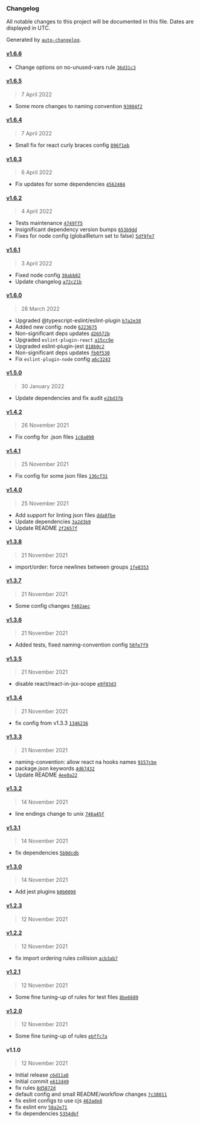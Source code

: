 ### Changelog

All notable changes to this project will be documented in this file. Dates are displayed in UTC.

Generated by [`auto-changelog`](https://github.com/CookPete/auto-changelog).

#### [v1.6.6](https://github.com/burtek/eslint-config/compare/v1.6.5...v1.6.6)

- Change options on no-unused-vars rule [`36d31c3`](https://github.com/burtek/eslint-config/commit/36d31c3641e23d3b0af9765db32a7c0f8d7c7305)

#### [v1.6.5](https://github.com/burtek/eslint-config/compare/v1.6.4...v1.6.5)

> 7 April 2022

- Some more changes to naming convention [`93904f2`](https://github.com/burtek/eslint-config/commit/93904f2ebe49a294b1456804199b0e58fcf02b83)

#### [v1.6.4](https://github.com/burtek/eslint-config/compare/v1.6.3...v1.6.4)

> 7 April 2022

- Small fix for react curly braces config [`896f1eb`](https://github.com/burtek/eslint-config/commit/896f1eb0eebec046a7e504fb347a2850ac04064e)

#### [v1.6.3](https://github.com/burtek/eslint-config/compare/v1.6.2...v1.6.3)

> 6 April 2022

- Fix updates for some dependencies [`4562484`](https://github.com/burtek/eslint-config/commit/45624846d8a7caa831dfcb6c668d46e223d42b2c)

#### [v1.6.2](https://github.com/burtek/eslint-config/compare/v1.6.1...v1.6.2)

> 4 April 2022

- Tests maintenance [`4749ff5`](https://github.com/burtek/eslint-config/commit/4749ff5779820334afa79ba6d28eb89f8dc91499)
- Insignificant dependency version bumps [`653b9dd`](https://github.com/burtek/eslint-config/commit/653b9dde9180a921aaad3bc199ef27f5cd7ce8fd)
- Fixes for node config (globalReturn set to false) [`5df9fe7`](https://github.com/burtek/eslint-config/commit/5df9fe771c7b90bc5e29ee05dc2bbf94a7d8c4fe)

#### [v1.6.1](https://github.com/burtek/eslint-config/compare/v1.6.0...v1.6.1)

> 3 April 2022

- Fixed node config [`30abb02`](https://github.com/burtek/eslint-config/commit/30abb02da459d2bf43550bd0df2dbaf2db1690aa)
- Update changelog [`a72c21b`](https://github.com/burtek/eslint-config/commit/a72c21bb774df729d0a447a61a19edeeaec67a74)

#### [v1.6.0](https://github.com/burtek/eslint-config/compare/v1.5.0...v1.6.0)

> 28 March 2022

- Upgraded @typescript-eslint/eslint-plugin [`b7a2e38`](https://github.com/burtek/eslint-config/commit/b7a2e383ce584f9f3f32c7c109a9f218b8211c70)
- Added new config: node [`6223675`](https://github.com/burtek/eslint-config/commit/62236759d238f533a1ba58c475ba249958df755e)
- Non-significant deps updates [`d26572b`](https://github.com/burtek/eslint-config/commit/d26572b0955decbb0319824df6362b39c64e6bdd)
- Upgraded `eslint-plugin-react` [`a15cc9e`](https://github.com/burtek/eslint-config/commit/a15cc9e40dce37a2fd914529c19486be22d5236f)
- Upgraded eslint-plugin-jest [`818b0c2`](https://github.com/burtek/eslint-config/commit/818b0c236e151eb8a82891d1a76fbd251ca44eae)
- Non-significant deps updates [`fb0f530`](https://github.com/burtek/eslint-config/commit/fb0f530ac9670d4cdc7f6b4eadf1ebfe70b4554c)
- Fix `eslint-plugin-node` config [`a6c3243`](https://github.com/burtek/eslint-config/commit/a6c3243e80a6859abfd76d6a06c41cbc99bca566)

#### [v1.5.0](https://github.com/burtek/eslint-config/compare/v1.4.2...v1.5.0)

> 30 January 2022

- Update dependencies and fix audit [`e2bd37b`](https://github.com/burtek/eslint-config/commit/e2bd37b8fd80d210b26c79aebaa88f679748872e)

#### [v1.4.2](https://github.com/burtek/eslint-config/compare/v1.4.1...v1.4.2)

> 26 November 2021

- Fix config for .json files [`1c8a090`](https://github.com/burtek/eslint-config/commit/1c8a090cb01b3d5bdd0434a69b8e7857c7e4c38b)

#### [v1.4.1](https://github.com/burtek/eslint-config/compare/v1.4.0...v1.4.1)

> 25 November 2021

- Fix config for some json files [`136cf31`](https://github.com/burtek/eslint-config/commit/136cf3138cce836d76578e6678005da299e2d0e6)

#### [v1.4.0](https://github.com/burtek/eslint-config/compare/v1.3.8...v1.4.0)

> 25 November 2021

- Add support for linting json files [`dda0fbe`](https://github.com/burtek/eslint-config/commit/dda0fbe346c3b155d0265a6d7ae73cbd92cd5566)
- Update dependencies [`3a2d3b9`](https://github.com/burtek/eslint-config/commit/3a2d3b9aec82b04e5c27a2e7fbc4a87a843923bc)
- Update README [`2f2657f`](https://github.com/burtek/eslint-config/commit/2f2657f27d52950d4c126f8d69ce1e83f2bb27e4)

#### [v1.3.8](https://github.com/burtek/eslint-config/compare/v1.3.7...v1.3.8)

> 21 November 2021

- import/order: force newlines between groups [`1fe0353`](https://github.com/burtek/eslint-config/commit/1fe0353dbdcbc04c5efd82783f5caf606bcaa6c3)

#### [v1.3.7](https://github.com/burtek/eslint-config/compare/v1.3.6...v1.3.7)

> 21 November 2021

- Some config changes [`f402aec`](https://github.com/burtek/eslint-config/commit/f402aecbd5ea4e452559cb1eda8d1f9759a2bbf1)

#### [v1.3.6](https://github.com/burtek/eslint-config/compare/v1.3.5...v1.3.6)

> 21 November 2021

- Added tests, fixed naming-convention config [`50fe7f9`](https://github.com/burtek/eslint-config/commit/50fe7f90a86009701cde55ce19f3e6df28f3ca83)

#### [v1.3.5](https://github.com/burtek/eslint-config/compare/v1.3.4...v1.3.5)

> 21 November 2021

- disable react/react-in-jsx-scope [`e9f03d3`](https://github.com/burtek/eslint-config/commit/e9f03d3753829be6bea3d0e155db60b08d333903)

#### [v1.3.4](https://github.com/burtek/eslint-config/compare/v1.3.3...v1.3.4)

> 21 November 2021

- fix config from v1.3.3 [`1346236`](https://github.com/burtek/eslint-config/commit/1346236dd44947fa8f19a5c6474a8e50751c9c1a)

#### [v1.3.3](https://github.com/burtek/eslint-config/compare/v1.3.2...v1.3.3)

> 21 November 2021

- naming-convention: allow react na hooks names [`9157cbe`](https://github.com/burtek/eslint-config/commit/9157cbe8162c74321d3d708f3ae8d2ceb67aa9ad)
- package.json keywords [`4d67432`](https://github.com/burtek/eslint-config/commit/4d67432f1280e2b4ff2353d7bdbb1961ac08d30f)
- Update README [`4ee0a22`](https://github.com/burtek/eslint-config/commit/4ee0a22b2040ef1d46aaab5cc808b259f3019eca)

#### [v1.3.2](https://github.com/burtek/eslint-config/compare/v1.3.1...v1.3.2)

> 14 November 2021

- line endings change to unix [`746a45f`](https://github.com/burtek/eslint-config/commit/746a45f51e8246d13fafff3e43dc28535deded05)

#### [v1.3.1](https://github.com/burtek/eslint-config/compare/v1.3.0...v1.3.1)

> 14 November 2021

- fix dependencies [`5b0dcdb`](https://github.com/burtek/eslint-config/commit/5b0dcdbc2829e49b98ea09b101c14f85326a58f4)

#### [v1.3.0](https://github.com/burtek/eslint-config/compare/v1.2.3...v1.3.0)

> 14 November 2021

- Add jest plugins [`b0b0098`](https://github.com/burtek/eslint-config/commit/b0b00986fce5cd6ef3c067a38c991b6b208fd51c)

#### [v1.2.3](https://github.com/burtek/eslint-config/compare/v1.2.2...v1.2.3)

> 12 November 2021

#### [v1.2.2](https://github.com/burtek/eslint-config/compare/v1.2.1...v1.2.2)

> 12 November 2021

- fix import ordering rules collision [`acb3ab7`](https://github.com/burtek/eslint-config/commit/acb3ab793275af60977f390e3452d82e5aec2ea6)

#### [v1.2.1](https://github.com/burtek/eslint-config/compare/v1.2.0...v1.2.1)

> 12 November 2021

- Some fine tuning-up of rules for test files [`8be6689`](https://github.com/burtek/eslint-config/commit/8be6689d629d008b8164ff9d206586867080ff0a)

#### [v1.2.0](https://github.com/burtek/eslint-config/compare/v1.1.0...v1.2.0)

> 12 November 2021

- Some fine tuning-up of rules [`ebffc7a`](https://github.com/burtek/eslint-config/commit/ebffc7a461a3bf369e85c278b211a323f7192914)

#### v1.1.0

> 12 November 2021

- Initial release [`c6d11a0`](https://github.com/burtek/eslint-config/commit/c6d11a050cd154e7db367d538c4e954b3795a34d)
- Initial commit [`e612d49`](https://github.com/burtek/eslint-config/commit/e612d4957d62bf667cbe3758c58108bee67b9a8e)
- fix rules [`8d5872d`](https://github.com/burtek/eslint-config/commit/8d5872d72b739ba1490840a355b47139baa421d7)
- default config and small README/workflow changes [`7c38011`](https://github.com/burtek/eslint-config/commit/7c38011bde76b9c2043c4d94ad4248a7e02cd073)
- fix eslint configs to use cjs [`463ade8`](https://github.com/burtek/eslint-config/commit/463ade8956d764fb169353b8a6c6bbfaa58dda46)
- fix eslint env [`58a2e71`](https://github.com/burtek/eslint-config/commit/58a2e71dd32fde9e08fdc86c2130e8cbed166bb4)
- fix dependencies [`5354dbf`](https://github.com/burtek/eslint-config/commit/5354dbf9e4dc0339bd0a2e617f8aebacc2fa5a83)
